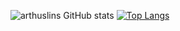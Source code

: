 ![arthuslins GitHub stats](https://github-readme-stats.vercel.app/api?username=arthurslins&show_icons=true&theme=dark)
[![Top Langs](https://github-readme-stats.vercel.app/api/top-langs/?username=arthurslins&layout=compact)](https://github.com/anuraghazra/github-readme-stats)
